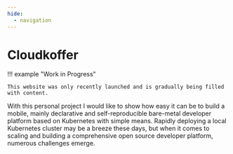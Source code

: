 ```yaml
---
hide:
  - navigation
---
```


# Cloudkoffer

!!! example "Work in Progress"

    This website was only recently launched and is gradually being filled with content.

With this personal project I would like to show how easy it can be to build a mobile, mainly declarative and self-reproducible bare-metal developer platform based on Kubernetes with simple means. Rapidly deploying a local Kubernetes cluster may be a breeze these days, but when it comes to scaling and building a comprehensive open source developer platform, numerous challenges emerge.

<!--
## Building a Cluster

- Boot Talos in maintenence mode.
    - **Keyboard F12**
        - Ensure the nodes are shutdown.
        - Connect a keyboard to a node and press its power button.
        - Press F12 (repeatedly) during the boot process to trigger the network boot.
    - **Local Medium**
        - Prepare bootable USB flash drive or SD card (e.g. [balenaEtcher](https://www.balena.io/etcher)) using `talos-amd64.ios` from Talos GitHub [release page](https://github.com/siderolabs/talos/releases).
        - Ensure the nodes are shutdown.
        - Connect the local medium to a node and press its power button.
        - Select `Reset Talos installation` if Talos was previously installed, otherwise `Talos ISO`.

- Apply `Infrastructure as Code (IaC)`
- Apply `Configuration as Code (CaC)`
-->
